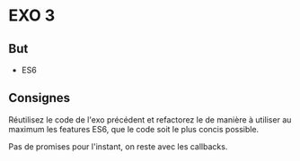 EXO 3
=====

But
-----

- ES6

Consignes
-----

Réutilisez le code de l'exo précédent et refactorez le de manière à utiliser au maximum les features ES6, que le code soit le plus concis possible.

Pas de promises pour l'instant, on reste avec les callbacks.
